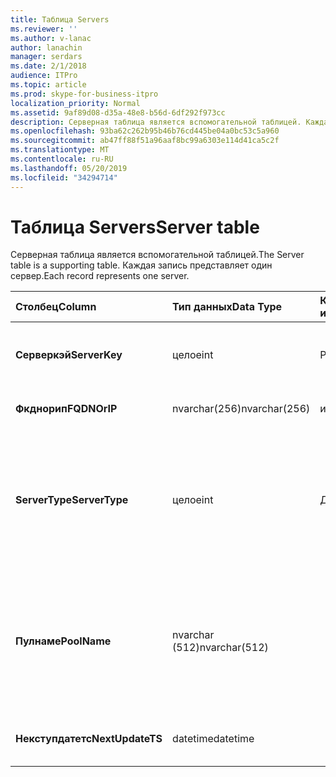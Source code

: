 ```yaml
---
title: Таблица Servers
ms.reviewer: ''
ms.author: v-lanac
author: lanachin
manager: serdars
ms.date: 2/1/2018
audience: ITPro
ms.topic: article
ms.prod: skype-for-business-itpro
localization_priority: Normal
ms.assetid: 9af89d08-d35a-48e8-b56d-6df292f973cc
description: Серверная таблица является вспомогательной таблицей. Каждая запись представляет один сервер.
ms.openlocfilehash: 93ba62c262b95b46b76cd445be04a0bc53c5a960
ms.sourcegitcommit: ab47ff88f51a96aaf8bc99a6303e114d41ca5c2f
ms.translationtype: MT
ms.contentlocale: ru-RU
ms.lasthandoff: 05/20/2019
ms.locfileid: "34294714"
---
```

# <a name="server-table"></a><span data-ttu-id="6ec4c-104">Таблица Servers</span><span class="sxs-lookup"><span data-stu-id="6ec4c-104">Server table</span></span>
 
<span data-ttu-id="6ec4c-105">Серверная таблица является вспомогательной таблицей.</span><span class="sxs-lookup"><span data-stu-id="6ec4c-105">The Server table is a supporting table.</span></span> <span data-ttu-id="6ec4c-106">Каждая запись представляет один сервер.</span><span class="sxs-lookup"><span data-stu-id="6ec4c-106">Each record represents one server.</span></span> 
  
|<span data-ttu-id="6ec4c-107">**Столбец**</span><span class="sxs-lookup"><span data-stu-id="6ec4c-107">**Column**</span></span>|<span data-ttu-id="6ec4c-108">**Тип данных**</span><span class="sxs-lookup"><span data-stu-id="6ec4c-108">**Data Type**</span></span>|<span data-ttu-id="6ec4c-109">**Ключ/индекс**</span><span class="sxs-lookup"><span data-stu-id="6ec4c-109">**Key/Index**</span></span>|<span data-ttu-id="6ec4c-110">**Сведения**</span><span class="sxs-lookup"><span data-stu-id="6ec4c-110">**Details**</span></span>|
|:-----|:-----|:-----|:-----|
|<span data-ttu-id="6ec4c-111">**Серверкэй**</span><span class="sxs-lookup"><span data-stu-id="6ec4c-111">**ServerKey**</span></span> <br/> |<span data-ttu-id="6ec4c-112">целое</span><span class="sxs-lookup"><span data-stu-id="6ec4c-112">int</span></span>  <br/> |<span data-ttu-id="6ec4c-113">Primary</span><span class="sxs-lookup"><span data-stu-id="6ec4c-113">Primary</span></span>  <br/> |<span data-ttu-id="6ec4c-114">Уникальный номер, идентифицирующий сервер.</span><span class="sxs-lookup"><span data-stu-id="6ec4c-114">Unique number identifying the server.</span></span>  <br/> |
|<span data-ttu-id="6ec4c-115">**Фкднорип**</span><span class="sxs-lookup"><span data-stu-id="6ec4c-115">**FQDNOrIP**</span></span> <br/> |<span data-ttu-id="6ec4c-116">nvarchar(256)</span><span class="sxs-lookup"><span data-stu-id="6ec4c-116">nvarchar(256)</span></span>  <br/> |<span data-ttu-id="6ec4c-117">индекса</span><span class="sxs-lookup"><span data-stu-id="6ec4c-117">index</span></span>  <br/> |<span data-ttu-id="6ec4c-118">Строка MAC-адреса.</span><span class="sxs-lookup"><span data-stu-id="6ec4c-118">MAC address string.</span></span>  <br/> |
|<span data-ttu-id="6ec4c-119">**ServerType**</span><span class="sxs-lookup"><span data-stu-id="6ec4c-119">**ServerType**</span></span> <br/> |<span data-ttu-id="6ec4c-120">целое</span><span class="sxs-lookup"><span data-stu-id="6ec4c-120">int</span></span>  <br/> |<span data-ttu-id="6ec4c-121">Другом</span><span class="sxs-lookup"><span data-stu-id="6ec4c-121">Foreign</span></span>  <br/> |<span data-ttu-id="6ec4c-122">1: сервер исправлений</span><span class="sxs-lookup"><span data-stu-id="6ec4c-122">1: Mediation Server</span></span>  <br/> <span data-ttu-id="6ec4c-123">2: Server16394 конференции/V-service32769: шлюз</span><span class="sxs-lookup"><span data-stu-id="6ec4c-123">2: A/V Conferencing Server16394: A/V Edge service32769: Gateway</span></span>  <br/> |
|<span data-ttu-id="6ec4c-124">**Пулнаме**</span><span class="sxs-lookup"><span data-stu-id="6ec4c-124">**PoolName**</span></span> <br/> |<span data-ttu-id="6ec4c-125">nvarchar (512)</span><span class="sxs-lookup"><span data-stu-id="6ec4c-125">nvarchar(512)</span></span>  <br/> ||<span data-ttu-id="6ec4c-126">Группа, к которой принадлежит сервер.</span><span class="sxs-lookup"><span data-stu-id="6ec4c-126">Pool the server belongs to.</span></span> <span data-ttu-id="6ec4c-127">Применимо только для сервера конференц-связи A/V.</span><span class="sxs-lookup"><span data-stu-id="6ec4c-127">Only applicable for the A/V Conferencing Server.</span></span>  <br/> |
|<span data-ttu-id="6ec4c-128">**Некступдатетс**</span><span class="sxs-lookup"><span data-stu-id="6ec4c-128">**NextUpdateTS**</span></span> <br/> |<span data-ttu-id="6ec4c-129">datetime</span><span class="sxs-lookup"><span data-stu-id="6ec4c-129">datetime</span></span>  <br/> ||<span data-ttu-id="6ec4c-130">Только для внутреннего использования.</span><span class="sxs-lookup"><span data-stu-id="6ec4c-130">For internal use only.</span></span>  <br/> |
   


